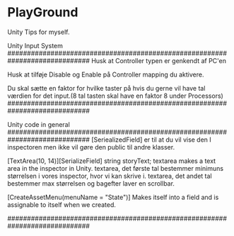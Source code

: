 # PlayGround

Unity Tips for myself.

Unity Input System
#############################################################################
Husk at Controller typen er genkendt af PC'en 

Husk at tilføje Disable og Enable på Controller mapping du aktivere. 

Du skal sætte en faktor for hvilke taster på hvis du gerne vil have tal værdien for det input.(8 tal tasten skal have en faktor 8 under Processors) 
#############################################################################


Unity code in general 
#############################################################################
[SeriealizedField] er til at du vil vise den I inspectoren men ikke vil gøre den public til andre klasser. 

[TextArea(10, 14)][SerializeField] string storyText; 
textarea makes a text area in the inspector in Unity. 
textarea, det første tal bestemmer minimuns størrelsen i vores inspector, hvor vi kan skrive i. 
textarea, det andet tal bestemmer max størrelsen og bagefter laver en scrollbar. 

[CreateAssetMenu(menuName = "State")] 
Makes itself into a field and is assignable to itself when we created. 

#############################################################################
